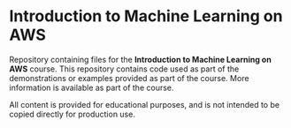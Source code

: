 # Introduction to Machine Learning on AWS

Repository containing files for the **Introduction to Machine Learning on AWS** course. This repository contains code used as part of the demonstrations or examples provided as part of the course. More information is available as part of the course.

All content is provided for educational purposes, and is not intended to be copied directly for production use.